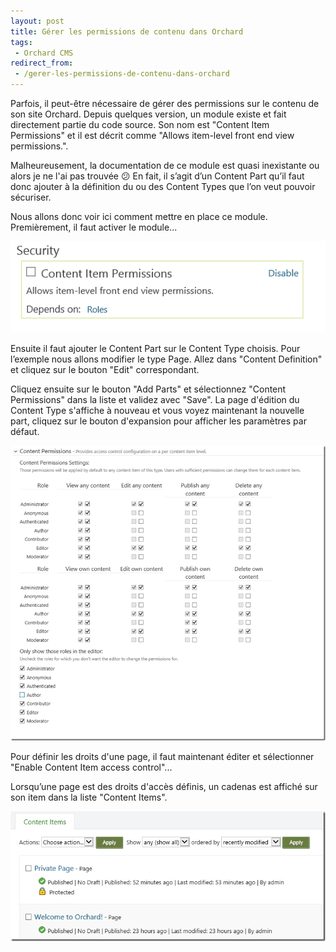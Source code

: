 ```yaml
---
layout: post
title: Gérer les permissions de contenu dans Orchard
tags:
 - Orchard CMS
redirect_from:
 - /gerer-les-permissions-de-contenu-dans-orchard
---
```


Parfois, il peut-être nécessaire de gérer des permissions sur le contenu de son site Orchard.
Depuis quelques version, un module existe et fait directement partie du code source. Son nom est "Content Item Permissions" et
il est décrit comme "Allows item-level front end view permissions.".

Malheureusement, la documentation de ce module est quasi inexistante ou alors je ne l'ai pas trouvée :confused:
En fait, il s’agit d’un Content Part qu’il faut donc ajouter à la définition du ou des Content Types que l’on veut pouvoir sécuriser.

Nous allons donc voir ici comment mettre en place ce module.
Premièrement, il faut activer le module...

![Activate Module](/public/images/2014-02-26-gerer-les-permissions-de-contenu-dans-orchard/activate_module_thumb.png)

Ensuite il faut ajouter le Content Part sur le Content Type choisis.
Pour l’exemple nous allons modifier le type Page. Allez dans "Content Definition" et cliquez sur le bouton "Edit" correspondant.

Cliquez ensuite sur le bouton "Add Parts" et sélectionnez "Content Permissions" dans la liste et validez avec "Save".
La page d'édition du Content Type s'affiche à nouveau et vous voyez maintenant la nouvelle part, cliquez sur le bouton d'expansion pour afficher
les paramètres par défaut.

![Content Permissions](/public/images/2014-02-26-gerer-les-permissions-de-contenu-dans-orchard/image_thumb_1.png)

Pour définir les droits d'une page, il faut maintenant éditer et sélectionner "Enable Content Item access control"...

Lorsqu’une page est des droits d'accès définis, un cadenas est affiché sur son item dans la liste "Content Items".

![Content Items](/public/images/2014-02-26-gerer-les-permissions-de-contenu-dans-orchard/image_thumb_2.png)
